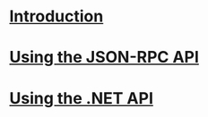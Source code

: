 # [Introduction](introduction.md)
# [Using the JSON-RPC API](using_the_host_process.md)
# [Using the .NET API](using_the_dotnet_api.md)
